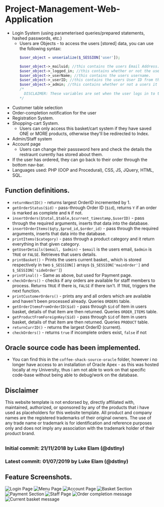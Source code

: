 # Project-Management-Web-Application
- Login System (using parameterised queries/prepared statements, hashed passwords, etc.)
  - Users are Objects - to access the users [stored] data, you can use the following syntax:
    ```php
    $user_object = unserialize($_SESSION['user']);

    $user_object->_mailuid; //this contains the users Email Address.
    $user_object->_logged_in; //this contains whether or not the users is logged in (TRUE/FALSE).
    $user_object->_userName; //this contains the users username.
    $user_object->_userID; //this contains the users User ID from the database.
    $user_object->_admin; //this contains whether or not a users it an Admin, or not.
    /*
      DISCLAIMER: These variables are set when the user logs in to the website, and cannot be changed.
    */
    ```
- Customer table selection
- Order-completion notification for the user
- Registration System.
- Shopping-cart System.
  - Users can only access this basket/cart system if they have saved ONE or MORE products, otherwise they'll be redirected to Index.
- Admin/Staff system
- Account page
  - Users can change their passsword here and check the details the restraunt curently has stored about them.
- If the user has ordered, they can go back to their order through the bottom nav-bar.
- Languages used: PHP (OOP and Procedural), CSS, JS, JQuery, HTML, SQL.

## Function definitions.
  - `returnNextID()` - returns largest OrderID incremented by 1.
  - `getOrderStatus($id)` - pass-through Order ID (`$id`), returns `Y` if an order is marked as complete and `N` if not.
  - `insertOrders($total,$table,$current_timestamp,$userID)` - pass through the required arguments, inserts that data into the database.
  - `insertOrderItems($qty,$prod_id,$order_id)` - pass through the required arguments, inserts that data into the database.
  - `printItems($category)` - pass through a product category and it return everything in that given category.
  - `getUserDetails($email, $admin)` - `$email` is the users email, `$admin` is `TRUE` or `FALSE`. Retrieves that users details.
  - `printBasket()` - Prints the users current basket., which is stored respectively in two `$_SESSION[]` arrays (`$_SESSION['mainOrder']` and `$_SESSION['sideOrder']`)
  - `printFinal()` - Same as above, but used for Payment page.
  - `checkOrders()` - checks if any orders are available for staff members to process. Returns `TRUE` if there is, `FALSE` if there isn't. If `TRUE`, triggers the next function.
  - `printCustomerOrders()` - prints any and all orders which are available and haven't been processed already. Queries `ORDERS` table.
  - `getOrderItemsFromOrderID($id)` - pass through `$id` of item in users basket, details of that item are then returned. Queries `ORDER_ITEMS` table.
  - `getProductFromForeignKey($id)` - pass through `$id` of item in users basket, details of that item are then returned. Queries `PRODUCT` table.
  - `returnCurrID()` - returns the largest OrderID (current).
  - `checkOrders()` - returns `true` if incomplete orders exist, `false` if not
  
## **Oracle source code has been implemented.**
- You can find this in the `coffee-shack-source-oracle` folder, however i no longer have access to an installation of Oracle Apex - as this was hosted locally at my University, thus i am not able to work on that specific code-base without being able to debug/work on the database.

## Disclaimer 
This website template is not endorsed by, directly affiliated with, maintained, authorized, or sponsored by any of the products that i have used as placeholders for this website template. All product and company names are the registered trademarks of their original owners. The use of any trade name or trademark is for identification and reference purposes only and does not imply any association with the trademark holder of their product brand.
##
### Initial commit: 21/11/2018 by Luke Elam (@dstlny)
### Latest commit: 01/07/2019 by Luke Elam (@dstlny)
  
## Feature Screenshots.
![Login Page](https://raw.githubusercontent.com/dstlny/Project-Management-Web-App/master/images/image01.PNG)
![Menu Page](https://raw.githubusercontent.com/dstlny/Project-Management-Web-App/master/images/image02.PNG)
![Account Page](https://raw.githubusercontent.com/dstlny/Project-Management-Web-App/master/images/image03.PNG)
![Basket Section](https://raw.githubusercontent.com/dstlny/Project-Management-Web-App/master/images/image04.PNG)
![Payment Section](https://raw.githubusercontent.com/dstlny/Project-Management-Web-App/master/images/image05.PNG)
![Staff Page](https://raw.githubusercontent.com/dstlny/Project-Management-Web-App/master/images/image06.PNG)
![Order completion message](https://raw.githubusercontent.com/dstlny/Project-Management-Web-App/master/images/image07.PNG)
![Current basket message](https://raw.githubusercontent.com/dstlny/Project-Management-Web-App/master/images/image08.PNG)
